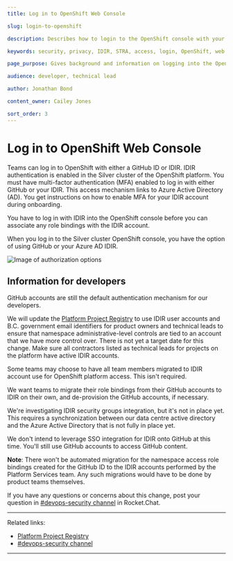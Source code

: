 ```yaml
---
title: Log in to OpenShift Web Console

slug: login-to-openshift

description: Describes how to login to the OpenShift console with your IDIR

keywords: security, privacy, IDIR, STRA, access, login, OpenShift, web console

page_purpose: Gives background and information on logging into the OpenShift console with your IDIR and the background on how it was set up.

audience: developer, technical lead

author: Jonathan Bond

content_owner: Cailey Jones

sort_order: 3
---
```


# Log in to OpenShift Web Console

Teams can log in to OpenShift with either a GitHub ID or IDIR. IDIR authentication is enabled in the Silver cluster of the OpenShift platform. You must have multi-factor authentication (MFA) enabled to log in with either GitHub or your IDIR. This access mechanism links to Azure Active Directory (AD). You get instructions on how to enable MFA for your IDIR account during onboarding.

You have to log in with IDIR into the OpenShift console before you can associate any role bindings with the IDIR account.

When you log in to the Silver cluster OpenShift console, you have the option of using GitHub or your Azure AD IDIR.

![Image of authorization options](https://user-images.githubusercontent.com/53879638/146621070-6d473a3d-289c-400e-86a7-947732441fac.png)

## Information for developers
GitHub accounts are still the default authentication mechanism for our developers.

We will update the [Platform Project Registry](https://registry.developer.gov.bc.ca/) to use IDIR user accounts and B.C. government email identifiers for product owners and technical leads to ensure that namespace administrative-level controls are tied to an account that we have more control over. There is not yet a target date for this change. Make sure all contractors listed as technical leads for projects on the platform have active IDIR accounts.

Some teams may choose to have all team members migrated to IDIR account use for OpenShift platform access. This isn't required.

We want teams to migrate their role bindings from their GitHub accounts to IDIR on their own, and de-provision the GitHub accounts, if necessary.

We're investigating IDIR security groups integration, but it's not in place yet. This requires a synchronization between our data centre active directory and the Azure Active Directory that is not fully in place yet.

We don't intend to leverage SSO integration for IDIR onto GitHub at this time. You'll still use GitHub accounts to access GitHub content.

**Note**: There won't be automated migration for the namespace access role bindings created for the GitHub ID to the IDIR accounts performed by the Platform Services team. Any such migrations would have to be done by product teams themselves.

If you have any questions or concerns about this change, post your question in [#devops-security channel](https://chat.developer.gov.bc.ca/channel/devops-security) in Rocket.Chat.

---
Related links:

* [Platform Project Registry](https://registry.developer.gov.bc.ca/)
* [#devops-security channel](https://chat.developer.gov.bc.ca/channel/devops-security)

---
